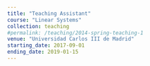 ```yaml
---
title: "Teaching Assistant"
course: "Linear Systems"
collection: teaching
#permalink: /teaching/2014-spring-teaching-1
venue: "Universidad Carlos III de Madrid"
starting_date: 2017-09-01
ending_date: 2019-01-15
---
```



